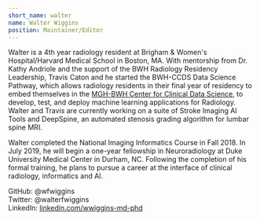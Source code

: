 ```yaml
---
short_name: walter
name: Walter Wiggins
position: Maintainer/Editor
---
```

Walter is a 4th year radiology resident at Brigham & Women's Hospital/Harvard
Medical School in Boston, MA. With mentorship from Dr. Kathy Andriole and the
support of the BWH Radiology Residency Leadership, Travis Caton and he started
the BWH-CCDS Data Science Pathway, which allows radiology residents in their
final year of residency to embed themselves in the [MGH-BWH Center for Clinical Data Science](https://ccds.io),
to develop, test, and deploy machine learning applications for Radiology. Walter
and Travis are currently working on a suite of Stroke Imaging AI Tools and DeepSpine,
an automated stenosis grading algorithm for lumbar spine MRI.

Walter completed the National Imaging Informatics Course in Fall 2018. In July
2019, he will begin a one-year fellowship in Neuroradiology at Duke University
Medical Center in Durham, NC. Following the completion of his formal training,
he plans to pursue a career at the interface of clinical radiology, informatics
and AI.

GitHub: @wfwiggins <br>
Twitter: @walterfwiggins <br>
LinkedIn: [linkedin.com/wwiggins-md-phd](https://www.linkedin.com/in/walter-wiggins-md-phd-321a2713/)
